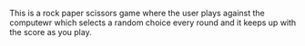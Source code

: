 This is a rock paper scissors game where the user plays against the computewr which selects a random choice every round and it keeps up with the score as you play. 
